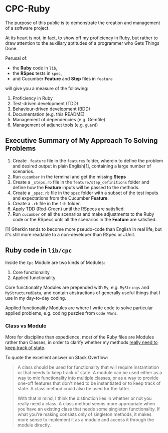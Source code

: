 # CPC-Ruby

The purpose of this public is to demonstrate the creation and management of a software project.

At its heart is not, in fact, to show off my proficiency in Ruby, but rather to draw attention to the auxiliary aptitudes of a programmer who Gets Things Done.

Perusal of:
* the **Ruby** code in `lib`,
* the **RSpec** tests in `spec`,   
* and Cucumber **Feature** and **Step** files in `feature`  

will give you a measure of the following:

1. Proficiency in Ruby
2. Test-driven development (TDD)
3. Behaviour-driven development (BDD)
4. Documentation (e.g. this README)
5. Management of dependencies (e.g. Gemfile)
6. Management of adjunct tools (e.g. `guard`)

## Executive Summary of My Approach To Solving Problems
1. Create `.feature` file in the `features` folder, wherein to define the problem and desired output in plain English[1], containing a large number of scenarios.
2. Run `cucumber` in the terminal and get the missing **Steps**
3. Create a `_steps.rb` file in the `feature/step_definitions` folder and define how the **Feature** inputs will be passed to the methods.
4. Create a `_spec.rb` file in the `spec` folder with a subset of the test inputs and expectations from the Cucumber **Feature**.
5. Create a `.rb` file in the `lib` folder.
6. Apply TDD (Red-Green) until the RSpecs are satisfied.
7. Run `cucumber` on all the scenarios and make adjustments to the Ruby code or the RSpecs until all the scenarios in the **Feature** are satisfied.

[1] Gherkin tends to become more pseudo-code than English in real life, but it's still more readable to a non-developer than RSpec or JUnit.

## Ruby code in `lib/cpc`

Inside the `Cpc` Module are two kinds of Modules:
1. Core functionality
2. Applied functionality

Core functionality Modules are prepended with `My`, e.g. `MyStrings` and `MyStructuredData`, and contain abstractions of generally useful things that I use in my day-to-day coding.

Applied functionality Modules are where I write code to solve particular applied problems, e.g. coding puzzles from `Code Wars`.

### Class vs Module

More for discipline than expedience, most of the Ruby files are Modules rather than Classes, in order to clarify whether my methods [really need to keep track of state](https://stackoverflow.com/questions/2671545/when-to-use-a-module-and-when-to-use-a-class).

To quote the excellent answer on Stack Overflow:

> A class should be used for functionality that will require instantiation or that needs to keep track of state. A module can be used either as a way to mix functionality into multiple classes, or as a way to provide one-off features that don't need to be instantiated or to keep track of state. A class method could also be used for the latter.
>
> With that in mind, I think the distinction lies in whether or not you really need a class. A class method seems more appropriate when you have an existing class that needs some singleton functionality. If what you're making consists only of singleton methods, it makes more sense to implement it as a module and access it through the module directly.
